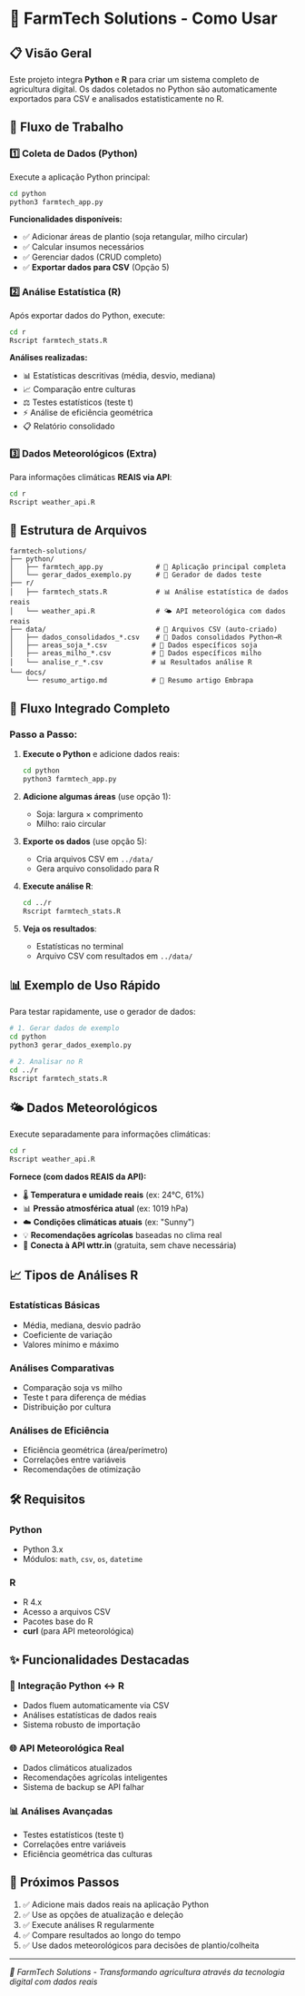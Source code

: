 # 🌱 FarmTech Solutions - Como Usar

## 📋 Visão Geral

Este projeto integra **Python** e **R** para criar um sistema completo de agricultura digital. Os dados coletados no Python são automaticamente exportados para CSV e analisados estatisticamente no R.

## 🚀 Fluxo de Trabalho

### 1️⃣ Coleta de Dados (Python)

Execute a aplicação Python principal:

```bash
cd python
python3 farmtech_app.py
```

**Funcionalidades disponíveis:**
- ✅ Adicionar áreas de plantio (soja retangular, milho circular)
- ✅ Calcular insumos necessários
- ✅ Gerenciar dados (CRUD completo)
- ✅ **Exportar dados para CSV** (Opção 5)

### 2️⃣ Análise Estatística (R)

Após exportar dados do Python, execute:

```bash
cd r
Rscript farmtech_stats.R
```

**Análises realizadas:**
- 📊 Estatísticas descritivas (média, desvio, mediana)
- 📈 Comparação entre culturas
- ⚖️ Testes estatísticos (teste t)
- ⚡ Análise de eficiência geométrica
- 📋 Relatório consolidado

### 3️⃣ Dados Meteorológicos (Extra)

Para informações climáticas **REAIS via API**:

```bash
cd r
Rscript weather_api.R
```

## 📁 Estrutura de Arquivos

```
farmtech-solutions/
├── python/
│   ├── farmtech_app.py             # 🐍 Aplicação principal completa
│   └── gerar_dados_exemplo.py      # 🧪 Gerador de dados teste
├── r/
│   ├── farmtech_stats.R            # 📊 Análise estatística de dados reais
│   └── weather_api.R               # 🌤️ API meteorológica com dados reais
├── data/                           # 📁 Arquivos CSV (auto-criado)
│   ├── dados_consolidados_*.csv    # 🔗 Dados consolidados Python→R
│   ├── areas_soja_*.csv           # 🌿 Dados específicos soja
│   ├── areas_milho_*.csv          # 🌽 Dados específicos milho
│   └── analise_r_*.csv            # 📊 Resultados análise R
└── docs/
    └── resumo_artigo.md           # 📄 Resumo artigo Embrapa
```

## 🔄 Fluxo Integrado Completo

### Passo a Passo:

1. **Execute o Python** e adicione dados reais:
   ```bash
   cd python
   python3 farmtech_app.py
   ```

2. **Adicione algumas áreas** (use opção 1):
   - Soja: largura × comprimento
   - Milho: raio circular

3. **Exporte os dados** (use opção 5):
   - Cria arquivos CSV em `../data/`
   - Gera arquivo consolidado para R

4. **Execute análise R**:
   ```bash
   cd ../r
   Rscript farmtech_stats.R
   ```

5. **Veja os resultados**:
   - Estatísticas no terminal
   - Arquivo CSV com resultados em `../data/`

## 📊 Exemplo de Uso Rápido

Para testar rapidamente, use o gerador de dados:

```bash
# 1. Gerar dados de exemplo
cd python
python3 gerar_dados_exemplo.py

# 2. Analisar no R
cd ../r
Rscript farmtech_stats.R
```

## 🌤️ Dados Meteorológicos

Execute separadamente para informações climáticas:

```bash
cd r
Rscript weather_api.R
```

**Fornece (com dados REAIS da API):**
- 🌡️ **Temperatura e umidade reais** (ex: 24°C, 61%)
- 📊 **Pressão atmosférica atual** (ex: 1019 hPa)
- ☁️ **Condições climáticas atuais** (ex: "Sunny")
- 💡 **Recomendações agrícolas** baseadas no clima real
- 📡 **Conecta à API wttr.in** (gratuita, sem chave necessária)

## 📈 Tipos de Análises R

### Estatísticas Básicas
- Média, mediana, desvio padrão
- Coeficiente de variação
- Valores mínimo e máximo

### Análises Comparativas
- Comparação soja vs milho
- Teste t para diferença de médias
- Distribuição por cultura

### Análises de Eficiência
- Eficiência geométrica (área/perímetro)
- Correlações entre variáveis
- Recomendações de otimização

## 🛠️ Requisitos

### Python
- Python 3.x
- Módulos: `math`, `csv`, `os`, `datetime`

### R
- R 4.x
- Acesso a arquivos CSV
- Pacotes base do R
- **curl** (para API meteorológica)

## ✨ Funcionalidades Destacadas

### 🔗 **Integração Python ↔ R**
- Dados fluem automaticamente via CSV
- Análises estatísticas de dados reais
- Sistema robusto de importação

### 🌐 **API Meteorológica Real**
- Dados climáticos atualizados
- Recomendações agrícolas inteligentes
- Sistema de backup se API falhar

### 📊 **Análises Avançadas**
- Testes estatísticos (teste t)
- Correlações entre variáveis
- Eficiência geométrica das culturas

## 🚀 Próximos Passos

1. ✅ Adicione mais dados reais na aplicação Python
2. ✅ Use as opções de atualização e deleção
3. ✅ Execute análises R regularmente
4. ✅ Compare resultados ao longo do tempo
5. ✅ Use dados meteorológicos para decisões de plantio/colheita

---

*🌱 FarmTech Solutions - Transformando agricultura através da tecnologia digital com dados reais*